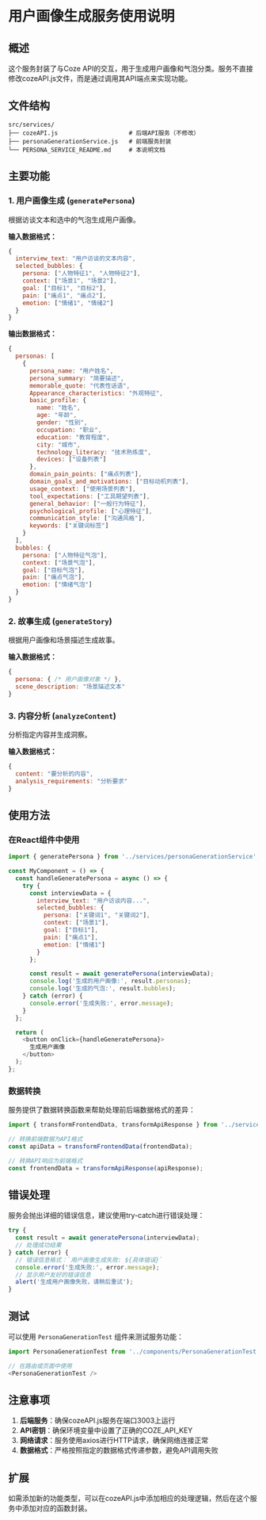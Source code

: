 # 用户画像生成服务使用说明

## 概述

这个服务封装了与Coze API的交互，用于生成用户画像和气泡分类。服务不直接修改cozeAPI.js文件，而是通过调用其API端点来实现功能。

## 文件结构

```
src/services/
├── cozeAPI.js                    # 后端API服务（不修改）
├── personaGenerationService.js   # 前端服务封装
└── PERSONA_SERVICE_README.md     # 本说明文档
```

## 主要功能

### 1. 用户画像生成 (`generatePersona`)

根据访谈文本和选中的气泡生成用户画像。

**输入数据格式：**
```javascript
{
  interview_text: "用户访谈的文本内容",
  selected_bubbles: {
    persona: ["人物特征1", "人物特征2"],
    context: ["场景1", "场景2"],
    goal: ["目标1", "目标2"],
    pain: ["痛点1", "痛点2"],
    emotion: ["情绪1", "情绪2"]
  }
}
```

**输出数据格式：**
```javascript
{
  personas: [
    {
      persona_name: "用户姓名",
      persona_summary: "简要描述",
      memorable_quote: "代表性话语",
      Appearance_characteristics: "外观特征",
      basic_profile: {
        name: "姓名",
        age: "年龄",
        gender: "性别",
        occupation: "职业",
        education: "教育程度",
        city: "城市",
        technology_literacy: "技术熟练度",
        devices: ["设备列表"]
      },
      domain_pain_points: ["痛点列表"],
      domain_goals_and_motivations: ["目标动机列表"],
      usage_context: ["使用场景列表"],
      tool_expectations: ["工具期望列表"],
      general_behavior: ["一般行为特征"],
      psychological_profile: ["心理特征"],
      communication_style: ["沟通风格"],
      keywords: ["关键词标签"]
    }
  ],
  bubbles: {
    persona: ["人物特征气泡"],
    context: ["场景气泡"],
    goal: ["目标气泡"],
    pain: ["痛点气泡"],
    emotion: ["情绪气泡"]
  }
}
```

### 2. 故事生成 (`generateStory`)

根据用户画像和场景描述生成故事。

**输入数据格式：**
```javascript
{
  persona: { /* 用户画像对象 */ },
  scene_description: "场景描述文本"
}
```

### 3. 内容分析 (`analyzeContent`)

分析指定内容并生成洞察。

**输入数据格式：**
```javascript
{
  content: "要分析的内容",
  analysis_requirements: "分析要求"
}
```

## 使用方法

### 在React组件中使用

```javascript
import { generatePersona } from '../services/personaGenerationService';

const MyComponent = () => {
  const handleGeneratePersona = async () => {
    try {
      const interviewData = {
        interview_text: "用户访谈内容...",
        selected_bubbles: {
          persona: ["关键词1", "关键词2"],
          context: ["场景1"],
          goal: ["目标1"],
          pain: ["痛点1"],
          emotion: ["情绪1"]
        }
      };

      const result = await generatePersona(interviewData);
      console.log('生成的用户画像:', result.personas);
      console.log('生成的气泡:', result.bubbles);
    } catch (error) {
      console.error('生成失败:', error.message);
    }
  };

  return (
    <button onClick={handleGeneratePersona}>
      生成用户画像
    </button>
  );
};
```

### 数据转换

服务提供了数据转换函数来帮助处理前后端数据格式的差异：

```javascript
import { transformFrontendData, transformApiResponse } from '../services/personaGenerationService';

// 转换前端数据为API格式
const apiData = transformFrontendData(frontendData);

// 转换API响应为前端格式
const frontendData = transformApiResponse(apiResponse);
```

## 错误处理

服务会抛出详细的错误信息，建议使用try-catch进行错误处理：

```javascript
try {
  const result = await generatePersona(interviewData);
  // 处理成功结果
} catch (error) {
  // 错误信息格式：`用户画像生成失败: ${具体错误}`
  console.error('生成失败:', error.message);
  // 显示用户友好的错误信息
  alert('生成用户画像失败，请稍后重试');
}
```

## 测试

可以使用 `PersonaGenerationTest` 组件来测试服务功能：

```javascript
import PersonaGenerationTest from '../components/PersonaGenerationTest';

// 在路由或页面中使用
<PersonaGenerationTest />
```

## 注意事项

1. **后端服务**：确保cozeAPI.js服务在端口3003上运行
2. **API密钥**：确保环境变量中设置了正确的COZE_API_KEY
3. **网络请求**：服务使用axios进行HTTP请求，确保网络连接正常
4. **数据格式**：严格按照指定的数据格式传递参数，避免API调用失败

## 扩展

如需添加新的功能类型，可以在cozeAPI.js中添加相应的处理逻辑，然后在这个服务中添加对应的函数封装。 